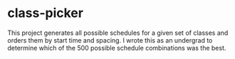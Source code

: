 # class-picker

This project generates all possible schedules for a given set of classes and orders them by start time and spacing.  I wrote this as an undergrad to determine which of the 500 possible schedule combinations was the best.  

